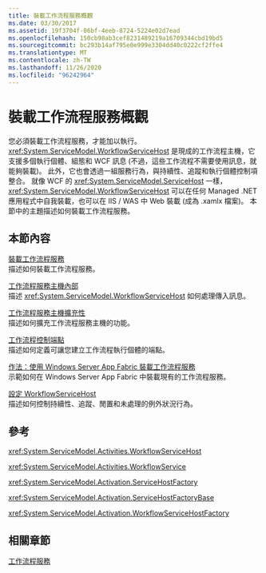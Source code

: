 ```yaml
---
title: 裝載工作流程服務概觀
ms.date: 03/30/2017
ms.assetid: 19f3704f-06bf-4eeb-8724-5224e02d7ead
ms.openlocfilehash: 150cb98ab3cef8231489219a16709344cbd19bd5
ms.sourcegitcommit: bc293b14af795e0e999e3304dd40c0222cf2ffe4
ms.translationtype: MT
ms.contentlocale: zh-TW
ms.lasthandoff: 11/26/2020
ms.locfileid: "96242964"
---
```

# <a name="hosting-workflow-services-overview"></a>裝載工作流程服務概觀

您必須裝載工作流程服務，才能加以執行。 <xref:System.ServiceModel.WorkflowServiceHost> 是現成的工作流程主機，它支援多個執行個體、組態和 WCF 訊息 (不過，這些工作流程不需要使用訊息，就能夠裝載)。  此外，它也會透過一組服務行為，與持續性、追蹤和執行個體控制項整合。  就像 WCF 的 <xref:System.ServiceModel.ServiceHost> 一樣，<xref:System.ServiceModel.WorkflowServiceHost> 可以在任何 Managed .NET 應用程式中自我裝載，也可以在 IIS / WAS 中 Web 裝載 (成為 .xamlx 檔案)。  本節中的主題描述如何裝載工作流程服務。  
  
## <a name="in-this-section"></a>本節內容  

 [裝載工作流程服務](hosting-workflow-services.md)  
 描述如何裝載工作流程服務。  
  
 [工作流程服務主機內部](workflow-service-host-internals.md)  
 描述 <xref:System.ServiceModel.WorkflowServiceHost> 如何處理傳入訊息。  
  
 [工作流程服務主機擴充性](workflow-service-host-extensibility.md)  
 描述如何擴充工作流程服務主機的功能。  
  
 [工作流程控制端點](workflow-control-endpoint.md)  
 描述如何定義可讓您建立工作流程執行個體的端點。
  
 [作法：使用 Windows Server App Fabric 裝載工作流程服務](how-to-host-a-workflow-service-with-windows-server-app-fabric.md)  
 示範如何在 Windows Server App Fabric 中裝載現有的工作流程服務。  
  
 [設定 WorkflowServiceHost](configuring-workflowservicehost.md)  
 描述如何控制持續性、追蹤、閒置和未處理的例外狀況行為。  
  
## <a name="reference"></a>參考  

 <xref:System.ServiceModel.Activities.WorkflowServiceHost>  
  
 <xref:System.ServiceModel.Activities.WorkflowService>  
  
 <xref:System.ServiceModel.Activation.ServiceHostFactory>  
  
 <xref:System.ServiceModel.Activation.ServiceHostFactoryBase>  
  
 <xref:System.ServiceModel.Activation.WorkflowServiceHostFactory>  
  
## <a name="related-sections"></a>相關章節  

 [工作流程服務](workflow-services.md)
